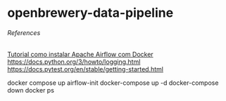 # openbrewery-data-pipeline



###### References
[Tutorial como instalar Apache Airflow com Docker](https://lumagallacio.medium.com/tutorial-como-instalar-apache-airflow-com-docker-ab818d1a55e6)
https://docs.python.org/3/howto/logging.html
https://docs.pytest.org/en/stable/getting-started.html


docker compose up airflow-init
docker-compose up -d
docker-compose down
docker ps